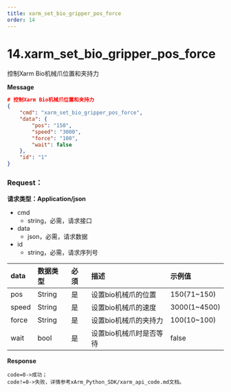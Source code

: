 ```yaml
---
title: xarm_set_bio_gripper_pos_force
order: 14
---
```

# 14.xarm_set_bio_gripper_pos_force

控制Xarm Bio机械爪位置和夹持力

**Message**
```json
# 控制Xarm Bio机械爪位置和夹持力
{
    "cmd": "xarm_set_bio_gripper_pos_force",
    "data": {
        "pos": "150",
        "speed": "3000",
        "force": "100",
        "wait": false
    },
    "id": "1"
}
```
### Request：
**请求类型：Application/json**
* cmd
  * string，必需，请求接口
* data
  * json，必需，请求数据
* id
  * string，必需，请求序列号

| **data** | **数据类型** | **必须** | **描述**                | **示例值**   |
| :------- | :----------- | :------- | :---------------------- | :----------- |
| pos      | String       | 是       | 设置bio机械爪的位置     | 150(71~150)  |
| speed    | String       | 是       | 设置bio机械爪的速度     | 3000(1~4500) |
| force    | String       | 是       | 设置bio机械爪的夹持力   | 100(10~100)  |
| wait     | bool         | 是       | 设置bio机械爪时是否等待 | false        |

**Response**
```
code=0->成功；
code!=0->失败，详情参考xArm_Python_SDK/xarm_api_code.md文档。
```
